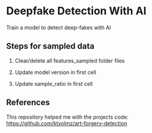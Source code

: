 # Deepfake Detection With AI #
Train a model to detect deep-fakes with AI


## Steps for sampled data ##

1. Clear/delete all features_sampled folder files

2. Update model version in first cell

3. Update sample_ratio in first cell

## References ##
This repository helped me with the projects code: https://github.com/ktyolmz/art-forgery-detection
